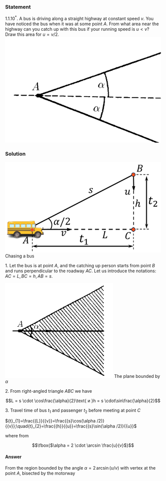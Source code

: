 ###  Statement 

$1.1.10^*.$ A bus is driving along a straight highway at constant speed $v$. You have noticed the bus when it was at some point $A$. From what area near the highway can you catch up with this bus if your running speed is $u < v$? Draw this area for $u = v/2$.  ![ For problem $1.1.10^*$ |604x409, 39%](../../img/1.1.10/statement.png)

### Solution

![ Chasing a bus |632x365, 37%](../../img/1.1.10/1.1.10.png)  Chasing a bus 

1\. Let the bus is at point $A$, and the catching up person starts from point $B$ and runs perpendicular to the roadway $AC$. Let us introduce the notations: $AC = L, BC = h, AB = s.$ 

![ The plane bounded by $\alpha$ |349x306, 34%](../../img/1.1.10/sol.png)  The plane bounded by $\alpha$ 

2\. From right-angled triangle $ABC$ we have 

$$L = s \cdot \cos\frac{\alpha}{2}\text{ и }h = s \cdot\sin\frac{\alpha}{2}$$ 

3\. Travel time of bus $t_1$ and passenger $t_2$ before meeting at point $C$ 

${t}_{1}=\frac{{L}}{{v}}=\frac{{s}\cos(\alpha /2)}{{v}};\quad{t}_{2}=\frac{{h}}{{u}}=\frac{{s}\sin(\alpha /2)}{{u}}$ 

where from 

$$\fbox{$\alpha = 2 \cdot \arcsin \frac{u}{v}$}$$ 

#### Answer

From the region bounded by the angle $\alpha = 2 \, \arcsin (u/v)$ with vertex at the point $A$, bisected by the motorway 
